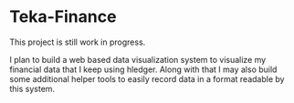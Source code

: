 # Teka-Finance
This project is still work in progress.

I plan to build a web based data visualization system to visualize my financial data that I keep using hledger. Along with that I may also build some additional helper tools to easily record data in a format readable by this system.